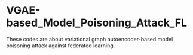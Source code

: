 # VGAE-based_Model_Poisoning_Attack_FL
These codes are about variational  graph autoencoder-based model poisoning attack against federated learning.
